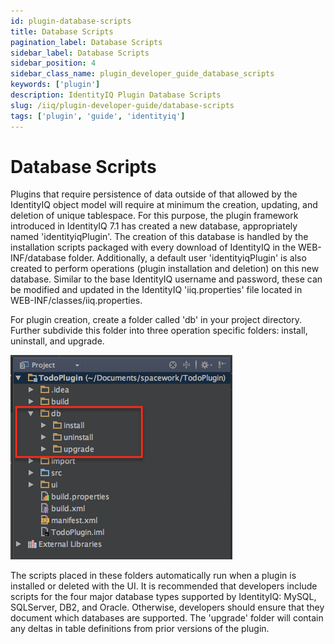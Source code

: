 ```yaml
---
id: plugin-database-scripts
title: Database Scripts
pagination_label: Database Scripts
sidebar_label: Database Scripts
sidebar_position: 4
sidebar_class_name: plugin_developer_guide_database_scripts
keywords: ['plugin']
description: IdentityIQ Plugin Database Scripts
slug: /iiq/plugin-developer-guide/database-scripts
tags: ['plugin', 'guide', 'identityiq']
---
```


# Database Scripts

Plugins that require persistence of data outside of that allowed by the IdentityIQ object model will require at minimum the creation, updating, and deletion of unique tablespace. For this purpose, the plugin framework introduced in IdentityIQ 7.1 has created a new database, appropriately named 'identityiqPlugin'. The creation of this database is handled by the installation scripts packaged with every download of IdentityIQ in the WEB-INF/database folder. Additionally, a default user 'identityiqPlugin' is also created to perform operations (plugin installation and deletion) on this new database. Similar to the base IdentityIQ username and password, these can be modified and updated in the IdentityIQ 'iiq.properties' file located in WEB-INF/classes/iiq.properties.

For plugin creation, create a folder called 'db' in your project directory. Further subdivide this folder into three operation specific folders: install, uninstall, and upgrade.

![Database Scripts](../img/database_scripts.png)

The scripts placed in these folders automatically run when a plugin is installed or deleted with the UI. It is recommended that developers include scripts for the four major database types supported by IdentityIQ: MySQL, SQLServer, DB2, and Oracle. Otherwise, developers should ensure that they document which databases are supported. The 'upgrade' folder will contain any deltas in table definitions from prior versions of the plugin.
